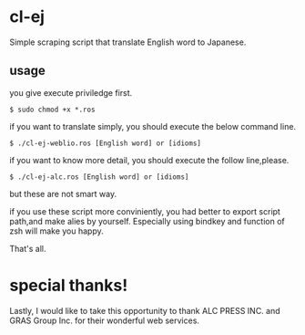 # cl-ej
Simple scraping script that translate English word to Japanese.

## usage
you give execute priviledge first.

~~~shellscript
$ sudo chmod +x *.ros
~~~  
if you want to translate simply, you should execute the below command line.
~~~shellscript  
$ ./cl-ej-weblio.ros [English word] or [idioms]
~~~  
if you want to know more detail, you should execute the follow line,please.
~~~shellscript  
$ ./cl-ej-alc.ros [English word] or [idioms]
~~~
but these are not smart way.

if you use these script more conviniently, 
you had better to export script path,and make alies by yourself.
Especially using bindkey and function of zsh will make you happy.

That's all.

# special thanks!
Lastly, I would like to take this opportunity to thank 
ALC PRESS INC. and GRAS Group Inc. 
for their wonderful web services.
